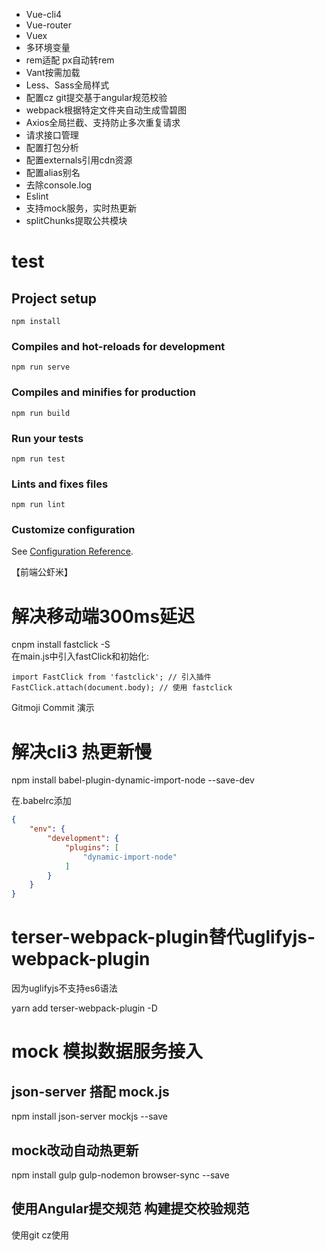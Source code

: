 <!--
 * @Descripttion: Vincent
 * @version: v1.0
 * @Author: hongda_huang
 * @Date: 2019-07-02 11:46:02
 * @LastEditors: Damom
 * @LastEditTime: 2020-12-05 18:20:11
 * @description: 
 -->
- Vue-cli4
- Vue-router
- Vuex
- 多环境变量
- rem适配 px自动转rem
- Vant按需加载
- Less、Sass全局样式
- 配置cz git提交基于angular规范校验
- webpack根据特定文件夹自动生成雪碧图
- Axios全局拦截、支持防止多次重复请求
- 请求接口管理
- 配置打包分析
- 配置externals引用cdn资源
- 配置alias别名
- 去除console.log
- Eslint
- 支持mock服务，实时热更新
- splitChunks提取公共模块

# test

## Project setup
```
npm install
```

### Compiles and hot-reloads for development
```
npm run serve
```

### Compiles and minifies for production
```
npm run build
```

### Run your tests
```
npm run test
```

### Lints and fixes files
```
npm run lint
```

### Customize configuration

See [Configuration Reference](https://cli.vuejs.org/config/).



【前端公虾米】

# 解决移动端300ms延迟
cnpm install fastclick -S   
在main.js中引入fastClick和初始化:
```
import FastClick from 'fastclick'; // 引入插件
FastClick.attach(document.body); // 使用 fastclick
```
Gitmoji Commit 演示

# 解决cli3 热更新慢
npm install babel-plugin-dynamic-import-node --save-dev

在.babelrc添加
```json
{
    "env": {
        "development": {
            "plugins": [
                "dynamic-import-node"
            ]
        }
    }
}

```

# terser-webpack-plugin替代uglifyjs-webpack-plugin

因为uglifyjs不支持es6语法

yarn add terser-webpack-plugin -D


# mock 模拟数据服务接入

## json-server 搭配 mock.js
npm install json-server mockjs --save

## mock改动自动热更新
npm install gulp gulp-nodemon browser-sync --save


## 使用Angular提交规范 构建提交校验规范
使用git cz使用